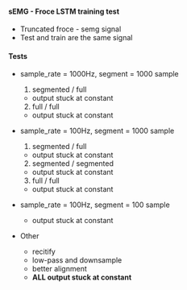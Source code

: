 #### sEMG - Froce LSTM training test
* Truncated froce - semg signal
* Test and train are the same signal


#### Tests
* sample_rate = 1000Hz, segment = 1000 sample
  1. segmented / full
    * output stuck at constant
  2. full / full
    * output stuck at constant
* sample_rate = 100Hz, segment = 1000 sample 
  1. segmented / full
    * output stuck at constant
  2. segmented / segmented
    * output stuck at constant    
  3. full / full
    * output stuck at constant    
* sample_rate = 100Hz, segment = 100 sample 
  * output stuck at constant

* Other
  * recitify
  * low-pass and downsample
  * better alignment
  * **ALL output stuck at constant**
